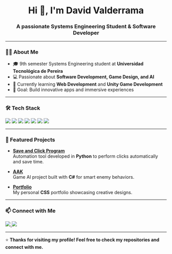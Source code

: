 <h1 align="center">Hi 👋, I'm David Valderrama</h1>
<h3 align="center">A passionate Systems Engineering Student & Software Developer</h3>

---

### 👨‍💻 About Me
- 🎓 9th semester Systems Engineering student at **Universidad Tecnológica de Pereira**
- 💻 Passionate about **Software Development, Game Design, and AI**
- 🌱 Currently learning **Web Development** and **Unity Game Development**
- 🎯 Goal: Build innovative apps and immersive experiences

---

### 🛠 Tech Stack
<p align="left">
  <img src="https://img.shields.io/badge/Python-3776AB?style=for-the-badge&logo=python&logoColor=white" />
  <img src="https://img.shields.io/badge/C%23-239120?style=for-the-badge&logo=c-sharp&logoColor=white" />
  <img src="https://img.shields.io/badge/Swift-FA7343?style=for-the-badge&logo=swift&logoColor=white" />
  <img src="https://img.shields.io/badge/Unity-000000?style=for-the-badge&logo=unity&logoColor=white" />
  <img src="https://img.shields.io/badge/React-20232A?style=for-the-badge&logo=react&logoColor=61DAFB" />
  <img src="https://img.shields.io/badge/HTML5-E34F26?style=for-the-badge&logo=html5&logoColor=white" />
  <img src="https://img.shields.io/badge/CSS3-1572B6?style=for-the-badge&logo=css3&logoColor=white" />
</p>

---

### 📌 Featured Projects
- [**Save and Click Program**](https://github.com/WhineyParsley06/Save-and-click-program)  
  Automation tool developed in **Python** to perform clicks automatically and save time.
  
- [**AAK**](https://github.com/WhineyParsley06/AAK)  
  Game AI project built with **C#** for smart enemy behaviors.

- [**Portfolio**](https://github.com/WhineyParsley06/Portafolio)  
  My personal **CSS** portfolio showcasing creative designs.

---

### 📫 Connect with Me
<p>
  <a href="https://linkedin.com/in/tu-linkedin" target="blank">
    <img src="https://img.shields.io/badge/LinkedIn-0077B5?style=for-the-badge&logo=linkedin&logoColor=white" />
  </a>
  <a href="mailto:deivid870@hotmail.com">
    <img src="https://img.shields.io/badge/Email-D14836?style=for-the-badge&logo=gmail&logoColor=white" />
  </a>
</p>

---

⭐ **Thanks for visiting my profile! Feel free to check my repositories and connect with me.**
